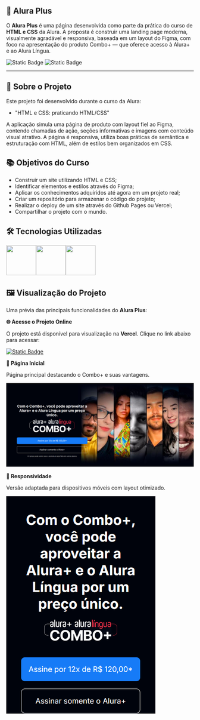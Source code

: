 ## 🧩 Alura Plus

O **Alura Plus** é uma página desenvolvida como parte da prática do curso de **HTML e CSS** da Alura. A proposta é construir uma landing page moderna, visualmente agradável e responsiva, baseada em um layout do Figma, com foco na apresentação do produto Combo+ — que oferece acesso à Alura+ e ao Alura Língua.

![Static Badge](https://img.shields.io/badge/Conclu%C3%ADdo-label?style=for-the-badge&label=Status) ![Static Badge](https://img.shields.io/badge/Alura-label?style=for-the-badge&label=Curso&color=%23000080)

<hr>

## 🚀 Sobre o Projeto

Este projeto foi desenvolvido durante o curso da Alura:

* "HTML e CSS: praticando HTML/CSS"

A aplicação simula uma página de produto com layout fiel ao Figma, contendo chamadas de ação, seções informativas e imagens com conteúdo visual atrativo. A página é responsiva, utiliza boas práticas de semântica e estruturação com HTML, além de estilos bem organizados em CSS.

## 📚 Objetivos do Curso

* Construir um site utilizando HTML e CSS;
* Identificar elementos e estilos através do Figma;
* Aplicar os conhecimentos adquiridos até agora em um projeto real;
* Criar um repositório para armazenar o código do projeto;
* Realizar o deploy de um site através do Github Pages ou Vercel;
* Compartilhar o projeto com o mundo.

## 🛠️ Tecnologias Utilizadas

<img src="https://cdn.jsdelivr.net/gh/devicons/devicon@latest/icons/html5/html5-original-wordmark.svg" width="80" height="80"/><img src="https://cdn.jsdelivr.net/gh/devicons/devicon@latest/icons/css3/css3-original-wordmark.svg" width="80" height="80"/><img src="https://cdn.jsdelivr.net/gh/devicons/devicon@latest/icons/javascript/javascript-original.svg" width="80" height="80"/>

## 🖼️ Visualização do Projeto

Uma prévia das principais funcionalidades do **Alura Plus**:

**🌐 Acesse o Projeto Online**

O projeto está disponível para visualização na **Vercel**. Clique no link abaixo para acessar:

<a href="https://alura-plus-drab-six.vercel.app/" target="_blank">![Static Badge](https://img.shields.io/badge/Vercel-project?style=for-the-badge&color=A91079)</a>

**🧾 Página Inicial**

Página principal destacando o Combo+ e suas vantagens.

![Página Inicial](assets/images/alura-plus-home.png)

**📱 Responsividade**

Versão adaptada para dispositivos móveis com layout otimizado.

![Reponsividade](assets/images/alura-plus-responsivity.png)
